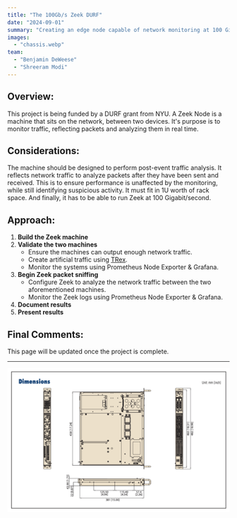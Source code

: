 ```yaml
---
title: "The 100Gb/s Zeek DURF"
date: "2024-09-01"
summary: "Creating an edge node capable of network monitoring at 100 Gigabits/Second."
images:
  - "chassis.webp"
team:
  - "Benjamin DeWeese"
  - "Shreeram Modi"
---
```


## Overview: 
This project is being funded by a DURF grant from NYU. A Zeek Node is a machine that sits on the network, between two devices. It's purpose is to monitor traffic, reflecting packets and analyzing them in real time.

## Considerations:
The machine should be designed to perform post-event traffic analysis. It reflects network traffic to analyze packets after they have been sent and received. This is to ensure performance is unaffected by the monitoring, while still identifying suspicious activity. It must fit in 1U worth of rack space. And finally, it has to be able to run Zeek at 100 Gigabit/second.

## Approach:
1. **Build the Zeek machine**  
2. **Validate the two machines**  
   - Ensure the machines can output enough network traffic.  
   - Create artificial traffic using [TRex](https://trex-tgn.cisco.com/).  
   - Monitor the systems using Prometheus Node Exporter & Grafana.  
3. **Begin Zeek packet sniffing**  
   - Configure Zeek to analyze the network traffic between the two aforementioned machines.  
   - Monitor the Zeek logs using Prometheus Node Exporter & Grafana.  
4. **Document results**  
5. **Present results**

## Final Comments:
This page will be updated once the project is complete.

---

![chassis](chassis.webp)